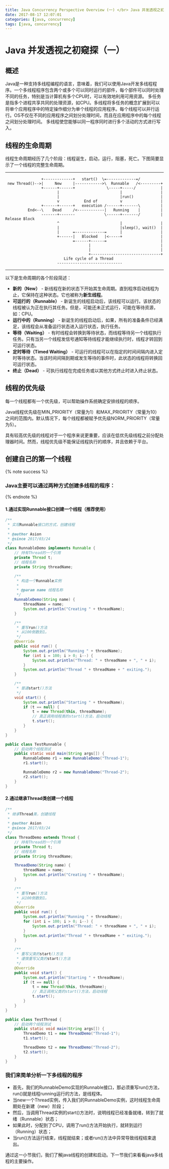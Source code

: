 ```yaml
---
title: Java Concurrency Perspective Overview (一) </br> Java 并发透视之初窥探（一）
date: 2017-08-17 12:07:01
categories: [java, concurrency]
tags: [java, concurrency]
---
```


Java 并发透视之初窥探（一）
====

## 概述
Java是一种支持多线程编程的语言，意味着，我们可以使用Java开发多线程程序。一个多线程程序包含两个或多个可以同时运行的部件，每个部件可以同时处理不同的任务，特别是当计算机有多个CPU时，可以有效地利用可用资源。
多任务是指多个进程共享共同的处理资源，如CPU。多线程将多任务的概念扩展到可以将单个应用程序中的特定操作细分为单个线程的应用程序。每个线程可以并行运行。OS不仅在不同的应用程序之间划分处理时间，而且在应用程序中的每个线程之间划分处理时间。
多线程使您能够以同一程序同时进行多个活动的方式进行写入。


## 线程的生命周期
线程生命周期经历了几个阶段：线程诞生，启动，运行，阻塞，死亡。下图简要显示了一个线程的完整生命周期。

----
                    +-------------+   start()  \=-------------=/
     new Thread()-->|     New     |------------>\  Runnable   /<---------+
                    +------+------+              \-----+-----/           |
                           |                           |                 |
                           |                           |run()            |
                           v           End of          v                 |
                    +------+------+   execution /------+-------\         |
              End<--\    Dead     /<------------|   Running    |         |
                    -------+-------             \------+-------/         | Release Block
                           ^                           |                 |
                           |                           |sleep(), wait()  |    
                           |      =-------------=      |                 |
                           +------|   Blocked   |<-----+                 |
                                  =------+------=                        |
                                         |                               |
                                         |                               |
                                         +-------------------------------+
                              Life cycle of a Thread
                           -----------------------------        
----

以下是生命周期的各个阶段简述：

- **新的（New）** - 新线程在新的状态下开始其生命周期。直到程序启动线程为止，它保持在这种状态。它也被称为**新生线程**。
- **可运行的（Runnable）** - 新诞生的线程启动后，该线程可以运行。该状态的线程被认为正在执行其任务。但是，可能还未正式运行，可能在等待资源，如：CPU。
- **运行中的（Running）** - 新诞生的线程启动后，如果，所有的准备条件已经满足，该线程会从准备运行状态进入运行状态，执行任务。
- **等待（Waiting）** - 有时线程会转换到等待状态，而线程等待另一个线程执行任务。只有当另一个线程发信号通知等待线程才能继续执行时，线程才转回到可运行状态。
- **定时等待（Timed Waiting）** - 可运行的线程可以在指定的时间间隔内进入定时等待状态。当该时间间隔到期或发生等待的事件时，此状态的线程将转换回可运行状态。
- **终止（Dead）** - 可执行线程在完成任务或以其他方式终止时进入终止状态。

## 线程的优先级
每一个线程都有一个优先级，可以帮助操作系统确定安排线程的顺序。

Java线程优先级在MIN_PRIORITY（常量为1）和MAX_PRIORITY（常量为10）之间的范围内。默认情况下，每个线程都被赋予优先级NORM_PRIORITY（常量为5）。

具有较高优先级的线程对于一个程序来说更重要，应该在低优先级线程之前分配处理器时间。然而，线程优先级不能保证线程执行的顺序，并且依赖于平台。

## 创建自己的第一个线程
{% note success %}
### Java主要可以通过两种方式创建多线程的程序：
{% endnote %}
#### 1.通过实现Runnable接口创建一个线程（**推荐使用**）

```java
/**
 * 实现Runnable接口的方式，创建线程
 *
 * @author Asion
 * @since 2017/03/24
 */
class RunnableDemo implements Runnable {
    // 持有Thread的一个引用
    private Thread t;
    // 线程名称
    private String threadName;

    /**
     * 构造一个Runnable实例
     *
     * @param name 线程名称
     */
    RunnableDemo(String name) {
        threadName = name;
        System.out.println("Creating " + threadName);
    }

    /**
     * 重写run()方法
     * 从100倒数到1。
     */
    @Override
    public void run() {
        System.out.println("Running " + threadName);
        for (int i = 100; i > 0; i--) {
            System.out.println("Thread: " + threadName + ", " + i);
        }
        System.out.println("Thread " + threadName + " exiting.");
    }

    /**
     * 普通start()方法
     */
    void start() {
        System.out.println("Starting " + threadName);
        if (t == null) {
            t = new Thread(this, threadName);
            // 真正调用线程类的start()方法，启动线程
            t.start();
        }
    }
}

public class TestRunnable {
    // 启动两个线程测试
    public static void main(String args[]) {
        RunnableDemo r1 = new RunnableDemo("Thread-1");
        r1.start();

        RunnableDemo r2 = new RunnableDemo("Thread-2");
        r2.start();
    }
}
```

#### 2.通过继承Thread类创建一个线程

```java
/**
 * 继承Thread类，创建线程
 *
 * @author Asion
 * @since 2017/03/24
 */
class ThreadDemo extends Thread {
    // 持有Thread的一个引用
    private Thread t;
    // 线程名称
    private String threadName;

    ThreadDemo(String name) {
        threadName = name;
        System.out.println("Creating " + threadName);
    }

    /**
     * 重写run()方法
     * 从100倒数到1。
     */
    @Override
    public void run() {
        System.out.println("Running " + threadName);
        for (int i = 100; i > 0; i--) {
            System.out.println("Thread: " + threadName + ", " + i);
        }
        System.out.println("Thread " + threadName + " exiting.");
    }

    /**
     * 重写父类的start()方法
     * 谨慎重写父类的start()方法
     */
    @Override
    public void start() {
        System.out.println("Starting " + threadName);
        if (t == null) {
            t = new Thread(this, threadName);
            // 真正调用父类的start()方法，启动线程
            t.start();
        }
    }
}

public class TestThread {
    // 启动两个线程测试
    public static void main(String args[]) {
        ThreadDemo t1 = new ThreadDemo("Thread-1");
        t1.start();

        ThreadDemo t2 = new ThreadDemo("Thread-2");
        t2.start();
    }
}
```

### 我们来简单分析一下多线程的程序

- 首先，我们的RunnableDemo实现的Runnable接口，那必须重写run()方法，run()就是线程running运行的方法，是线程体。
- 当new一个Thread实例，传入我们的RunnableDemo实例，这时线程生命周期处在新建（new）阶段；
- 然后，当调用Thread实例的start()方法时，说明线程已经准备就绪，转到了就绪（Runnable）状态；
- 如果此时，分配到了CPU，调用了run()方法开始执行，就转到运行（Running）状态；
- 当run()方法运行结束，线程就结束；或者run()方法中异常导致线程结束退出。

通过这一小节我们，我们了解java线程的创建和启动。下一节我们来看看java多线程的主要操作。
    